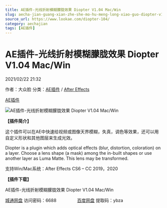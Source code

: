 ```yaml
---
title: AE插件-光线折射模糊朦胧效果 Diopter V1.04 Mac/Win
slug: aecha-jian-guang-xian-zhe-she-mo-hu-meng-long-xiao-guo-diopter-v1-04-mac-win
source_url: https://www.lookae.com/diopter-104/
category: aechajian
tags: [AE插件]
---
```

# AE插件-光线折射模糊朦胧效果 Diopter V1.04 Mac/Win

2021/02/22 21:32

作者：大众脸
分类：[AE插件](https://www.lookae.com/after-effects/aechajian/) / [After Effects](https://www.lookae.com/after-effects/)

[AE插件](https://www.lookae.com/tag/ae%e6%8f%92%e4%bb%b6/)

![AE插件-光线折射模糊朦胧效果 Diopter V1.04 Mac/Win](https://www.lookae.com/wp-content/uploads/2018/07/Diopter-.jpg "AE插件-光线折射模糊朦胧效果 Diopter V1.04 Mac/Win-LookAE.com")

[](https://cloud.video.taobao.com//play/u/705956171/p/1/e/6/t/1/50214028960.mp4?_=1")

**【插件简介】**

这个插件可以在AE中快速给视频或图像天界模糊，失真，调色等效果，还可以用自定义形状和其他图层来生成光效。

Diopter is a plugin which adds optical effects (blur, distortion, coloration) on a layer. Choose a lens shape (a mask) among the in-built shapes or use another layer as Luma Matte. This lens may be transformed.

支持Win/Mac系统：After Effects CS6 – CC 2019，2020

**【插件下载】**

AE插件-光线折射模糊朦胧效果 Diopter V1.04 Mac/Win

[城通网盘](https://089u.com/f/680462-483547919-ba3bd5) 访问密码：6688                 [百度网盘](https://pan.baidu.com/s/1Mp5J4-bo8mKDBW-e_Xdo3w) 提取码：ybza
